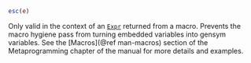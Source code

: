 ```julia
esc(e)
```

Only valid in the context of an [`Expr`](@ref) returned from a macro. Prevents the macro hygiene pass from turning embedded variables into gensym variables. See the [Macros](@ref man-macros) section of the Metaprogramming chapter of the manual for more details and examples.
